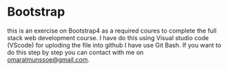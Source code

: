 # Bootstrap
this is an exercise on  Bootstrap4 as a required coures to complete the full stack web development course.
I have do this using Visual studio code (VScode)
for uploding the file into github I have use Git Bash.
If you want to do this step by step you can contact with me on omaralmunssoe@gmail.com.
